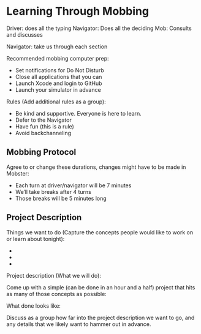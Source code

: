 # Learning Through Mobbing

Driver: does all the typing
Navigator: Does all the deciding
Mob: Consults and discusses 

Navigator: take us through each section

Recommended mobbing computer prep:

- Set notifications for Do Not Disturb
- Close all applications that you can
- Launch Xcode and login to GitHub
- Launch your simulator in advance

Rules (Add additional rules as a group):
    
- Be kind and supportive. Everyone is here to learn.
- Defer to the Navigator
- Have fun (this is a rule)
- Avoid backchanneling

## Mobbing Protocol
Agree to or change these durations, changes might have to be made in Mobster:

- Each turn at driver/navigator will be 7 minutes
- We’ll take breaks after 4 turns
- Those breaks will be 5 minutes long

## Project Description
Things we want to do (Capture the concepts people would like to work on or learn about tonight):
        
- 
- 
- 

Project description (What we will do):


Come up with a simple (can be done in an hour and a half) project that hits as many of those concepts as possible:


What done looks like:
    
    
Discuss as a group how far into the project description we want to go, and any details that we likely want to hammer out in advance.
